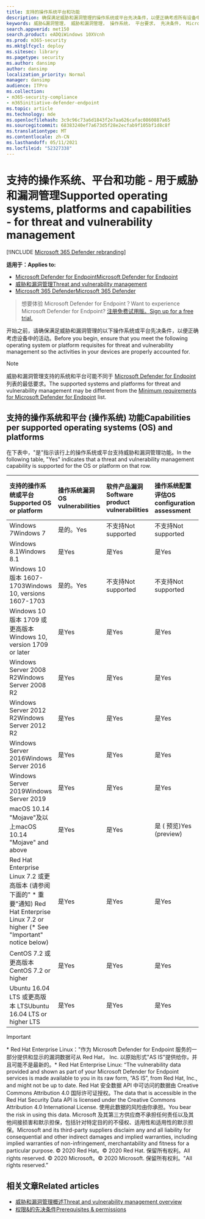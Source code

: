 ```yaml
---
title: 支持的操作系统平台和功能
description: 确保满足威胁和漏洞管理的操作系统或平台先决条件，以便正确考虑所有设备中的活动。
keywords: 威胁&漏洞管理， 威胁和漏洞管理， 操作系统， 平台要求， 先决条件， Microsoft Defender for Endpoint-tvm 支持的操作系统， 适用于 Endpoint-tvm 的 Microsoft Defender， 支持的操作系统， 支持的平台， linux 支持， mac 支持
search.appverid: met150
search.product: eADQiWindows 10XVcnh
ms.prod: m365-security
ms.mktglfcycl: deploy
ms.sitesec: library
ms.pagetype: security
ms.author: dansimp
author: dansimp
localization_priority: Normal
manager: dansimp
audience: ITPro
ms.collection:
- m365-security-compliance
- m365initiative-defender-endpoint
ms.topic: article
ms.technology: mde
ms.openlocfilehash: 3c9c96c73a6d1843f2e7aa626cafac0860887a65
ms.sourcegitcommit: 68383240ef7a673d5f28e2ecfab9f105bf1d8c8f
ms.translationtype: MT
ms.contentlocale: zh-CN
ms.lasthandoff: 05/11/2021
ms.locfileid: "52327338"
---
```

# <a name="supported-operating-systems-platforms-and-capabilities---for-threat-and-vulnerability-management"></a><span data-ttu-id="e52b9-104">支持的操作系统、平台和功能 - 用于威胁和漏洞管理</span><span class="sxs-lookup"><span data-stu-id="e52b9-104">Supported operating systems, platforms and capabilities - for threat and vulnerability management</span></span>

[!INCLUDE [Microsoft 365 Defender rebranding](../../includes/microsoft-defender.md)]

<span data-ttu-id="e52b9-105">**适用于：**</span><span class="sxs-lookup"><span data-stu-id="e52b9-105">**Applies to:**</span></span>

- [<span data-ttu-id="e52b9-106">Microsoft Defender for Endpoint</span><span class="sxs-lookup"><span data-stu-id="e52b9-106">Microsoft Defender for Endpoint</span></span>](https://go.microsoft.com/fwlink/?linkid=2154037)
- [<span data-ttu-id="e52b9-107">威胁和漏洞管理</span><span class="sxs-lookup"><span data-stu-id="e52b9-107">Threat and vulnerability management</span></span>](next-gen-threat-and-vuln-mgt.md)
- [<span data-ttu-id="e52b9-108">Microsoft 365 Defender</span><span class="sxs-lookup"><span data-stu-id="e52b9-108">Microsoft 365 Defender</span></span>](https://go.microsoft.com/fwlink/?linkid=2118804)

><span data-ttu-id="e52b9-109">想要体验 Microsoft Defender for Endpoint？</span><span class="sxs-lookup"><span data-stu-id="e52b9-109">Want to experience Microsoft Defender for Endpoint?</span></span> [<span data-ttu-id="e52b9-110">注册免费试用版。</span><span class="sxs-lookup"><span data-stu-id="e52b9-110">Sign up for a free trial.</span></span>](https://www.microsoft.com/microsoft-365/windows/microsoft-defender-atp?ocid=docs-wdatp-portaloverview-abovefoldlink)

<span data-ttu-id="e52b9-111">开始之前，请确保满足威胁和漏洞管理的以下操作系统或平台先决条件，以便正确考虑设备中的活动。</span><span class="sxs-lookup"><span data-stu-id="e52b9-111">Before you begin, ensure that you meet the following operating system or platform requisites for threat and vulnerability management so the activities in your devices are properly accounted for.</span></span>

>[!NOTE]
><span data-ttu-id="e52b9-112">威胁和漏洞管理支持的系统和平台可能不同于 [Microsoft Defender for Endpoint](minimum-requirements.md) 列表的最低要求。</span><span class="sxs-lookup"><span data-stu-id="e52b9-112">The supported systems and platforms for threat and vulnerability management may be different from the [Minimum requirements for Microsoft Defender for Endpoint](minimum-requirements.md) list.</span></span>

## <a name="capabilities-per-supported-operating-systems-os-and-platforms"></a><span data-ttu-id="e52b9-113">支持的操作系统和平台 (操作系统) 功能</span><span class="sxs-lookup"><span data-stu-id="e52b9-113">Capabilities per supported operating systems (OS) and platforms</span></span>

<span data-ttu-id="e52b9-114">在下表中，"是"指示该行上的操作系统或平台支持威胁和漏洞管理功能。</span><span class="sxs-lookup"><span data-stu-id="e52b9-114">In the following table, "Yes" indicates that a threat and vulnerability management capability is supported for the OS or platform on that row.</span></span>

<span data-ttu-id="e52b9-115">支持的操作系统或平台</span><span class="sxs-lookup"><span data-stu-id="e52b9-115">Supported OS or platform</span></span> | <span data-ttu-id="e52b9-116">操作系统漏洞</span><span class="sxs-lookup"><span data-stu-id="e52b9-116">OS vulnerabilities</span></span> | <span data-ttu-id="e52b9-117">软件产品漏洞</span><span class="sxs-lookup"><span data-stu-id="e52b9-117">Software product vulnerabilities</span></span> | <span data-ttu-id="e52b9-118">操作系统配置评估</span><span class="sxs-lookup"><span data-stu-id="e52b9-118">OS configuration assessment</span></span> | <span data-ttu-id="e52b9-119">安全控制配置评估</span><span class="sxs-lookup"><span data-stu-id="e52b9-119">Security controls configuration assessment</span></span> | <span data-ttu-id="e52b9-120">软件产品配置评估</span><span class="sxs-lookup"><span data-stu-id="e52b9-120">Software product configuration assessment</span></span>
:---|:---|:---|:---|:---|:---
<span data-ttu-id="e52b9-121">Windows 7</span><span class="sxs-lookup"><span data-stu-id="e52b9-121">Windows 7</span></span> | <span data-ttu-id="e52b9-122">是的。</span><span class="sxs-lookup"><span data-stu-id="e52b9-122">Yes</span></span> | <span data-ttu-id="e52b9-123">不支持</span><span class="sxs-lookup"><span data-stu-id="e52b9-123">Not supported</span></span> | <span data-ttu-id="e52b9-124">不支持</span><span class="sxs-lookup"><span data-stu-id="e52b9-124">Not supported</span></span> | <span data-ttu-id="e52b9-125">不支持</span><span class="sxs-lookup"><span data-stu-id="e52b9-125">Not supported</span></span> | <span data-ttu-id="e52b9-126">不支持</span><span class="sxs-lookup"><span data-stu-id="e52b9-126">Not supported</span></span>
<span data-ttu-id="e52b9-127">Windows 8.1</span><span class="sxs-lookup"><span data-stu-id="e52b9-127">Windows 8.1</span></span> | <span data-ttu-id="e52b9-128">是</span><span class="sxs-lookup"><span data-stu-id="e52b9-128">Yes</span></span> | <span data-ttu-id="e52b9-129">是</span><span class="sxs-lookup"><span data-stu-id="e52b9-129">Yes</span></span> | <span data-ttu-id="e52b9-130">是</span><span class="sxs-lookup"><span data-stu-id="e52b9-130">Yes</span></span> | <span data-ttu-id="e52b9-131">是</span><span class="sxs-lookup"><span data-stu-id="e52b9-131">Yes</span></span>| <span data-ttu-id="e52b9-132">是</span><span class="sxs-lookup"><span data-stu-id="e52b9-132">Yes</span></span>
<span data-ttu-id="e52b9-133">Windows 10 版本 1607-1703</span><span class="sxs-lookup"><span data-stu-id="e52b9-133">Windows 10, versions 1607-1703</span></span> | <span data-ttu-id="e52b9-134">是的。</span><span class="sxs-lookup"><span data-stu-id="e52b9-134">Yes</span></span>  | <span data-ttu-id="e52b9-135">不支持</span><span class="sxs-lookup"><span data-stu-id="e52b9-135">Not supported</span></span> | <span data-ttu-id="e52b9-136">不支持</span><span class="sxs-lookup"><span data-stu-id="e52b9-136">Not supported</span></span> | <span data-ttu-id="e52b9-137">不支持</span><span class="sxs-lookup"><span data-stu-id="e52b9-137">Not supported</span></span> | <span data-ttu-id="e52b9-138">不支持</span><span class="sxs-lookup"><span data-stu-id="e52b9-138">Not supported</span></span>
<span data-ttu-id="e52b9-139">Windows 10 版本 1709 或更高版本</span><span class="sxs-lookup"><span data-stu-id="e52b9-139">Windows 10, version 1709 or later</span></span> | <span data-ttu-id="e52b9-140">是</span><span class="sxs-lookup"><span data-stu-id="e52b9-140">Yes</span></span> | <span data-ttu-id="e52b9-141">是</span><span class="sxs-lookup"><span data-stu-id="e52b9-141">Yes</span></span> | <span data-ttu-id="e52b9-142">是</span><span class="sxs-lookup"><span data-stu-id="e52b9-142">Yes</span></span> | <span data-ttu-id="e52b9-143">是</span><span class="sxs-lookup"><span data-stu-id="e52b9-143">Yes</span></span> | <span data-ttu-id="e52b9-144">是</span><span class="sxs-lookup"><span data-stu-id="e52b9-144">Yes</span></span>
<span data-ttu-id="e52b9-145">Windows Server 2008 R2</span><span class="sxs-lookup"><span data-stu-id="e52b9-145">Windows Server 2008 R2</span></span> | <span data-ttu-id="e52b9-146">是</span><span class="sxs-lookup"><span data-stu-id="e52b9-146">Yes</span></span> | <span data-ttu-id="e52b9-147">是</span><span class="sxs-lookup"><span data-stu-id="e52b9-147">Yes</span></span> | <span data-ttu-id="e52b9-148">是</span><span class="sxs-lookup"><span data-stu-id="e52b9-148">Yes</span></span> | <span data-ttu-id="e52b9-149">是</span><span class="sxs-lookup"><span data-stu-id="e52b9-149">Yes</span></span> | <span data-ttu-id="e52b9-150">是</span><span class="sxs-lookup"><span data-stu-id="e52b9-150">Yes</span></span>
<span data-ttu-id="e52b9-151">Windows Server 2012 R2</span><span class="sxs-lookup"><span data-stu-id="e52b9-151">Windows Server 2012 R2</span></span> | <span data-ttu-id="e52b9-152">是</span><span class="sxs-lookup"><span data-stu-id="e52b9-152">Yes</span></span> | <span data-ttu-id="e52b9-153">是</span><span class="sxs-lookup"><span data-stu-id="e52b9-153">Yes</span></span> | <span data-ttu-id="e52b9-154">是</span><span class="sxs-lookup"><span data-stu-id="e52b9-154">Yes</span></span> | <span data-ttu-id="e52b9-155">是</span><span class="sxs-lookup"><span data-stu-id="e52b9-155">Yes</span></span> | <span data-ttu-id="e52b9-156">是</span><span class="sxs-lookup"><span data-stu-id="e52b9-156">Yes</span></span>
<span data-ttu-id="e52b9-157">Windows Server 2016</span><span class="sxs-lookup"><span data-stu-id="e52b9-157">Windows Server 2016</span></span> | <span data-ttu-id="e52b9-158">是</span><span class="sxs-lookup"><span data-stu-id="e52b9-158">Yes</span></span> | <span data-ttu-id="e52b9-159">是</span><span class="sxs-lookup"><span data-stu-id="e52b9-159">Yes</span></span> | <span data-ttu-id="e52b9-160">是</span><span class="sxs-lookup"><span data-stu-id="e52b9-160">Yes</span></span> | <span data-ttu-id="e52b9-161">是</span><span class="sxs-lookup"><span data-stu-id="e52b9-161">Yes</span></span> | <span data-ttu-id="e52b9-162">是</span><span class="sxs-lookup"><span data-stu-id="e52b9-162">Yes</span></span>
<span data-ttu-id="e52b9-163">Windows Server 2019</span><span class="sxs-lookup"><span data-stu-id="e52b9-163">Windows Server 2019</span></span> | <span data-ttu-id="e52b9-164">是</span><span class="sxs-lookup"><span data-stu-id="e52b9-164">Yes</span></span> | <span data-ttu-id="e52b9-165">是</span><span class="sxs-lookup"><span data-stu-id="e52b9-165">Yes</span></span> | <span data-ttu-id="e52b9-166">是</span><span class="sxs-lookup"><span data-stu-id="e52b9-166">Yes</span></span> | <span data-ttu-id="e52b9-167">是</span><span class="sxs-lookup"><span data-stu-id="e52b9-167">Yes</span></span> | <span data-ttu-id="e52b9-168">是</span><span class="sxs-lookup"><span data-stu-id="e52b9-168">Yes</span></span>
<span data-ttu-id="e52b9-169">macOS 10.14 "Mojave"及以上</span><span class="sxs-lookup"><span data-stu-id="e52b9-169">macOS 10.14 "Mojave" and above</span></span> | <span data-ttu-id="e52b9-170">是</span><span class="sxs-lookup"><span data-stu-id="e52b9-170">Yes</span></span> | <span data-ttu-id="e52b9-171">是</span><span class="sxs-lookup"><span data-stu-id="e52b9-171">Yes</span></span> | <span data-ttu-id="e52b9-172">是 \( 预览\)</span><span class="sxs-lookup"><span data-stu-id="e52b9-172">Yes \(preview\)</span></span> | <span data-ttu-id="e52b9-173">是 \( 预览\)</span><span class="sxs-lookup"><span data-stu-id="e52b9-173">Yes \(preview\)</span></span> | <span data-ttu-id="e52b9-174">是 \( 预览\)</span><span class="sxs-lookup"><span data-stu-id="e52b9-174">Yes \(preview\)</span></span>
<span data-ttu-id="e52b9-175">Red Hat Enterprise Linux 7.2 或更高版本 (请参阅下面的" \* 重要"通知) </span><span class="sxs-lookup"><span data-stu-id="e52b9-175">Red Hat Enterprise Linux 7.2 or higher (\* See "Important" notice below)</span></span> | <span data-ttu-id="e52b9-176">是</span><span class="sxs-lookup"><span data-stu-id="e52b9-176">Yes</span></span> | <span data-ttu-id="e52b9-177">是</span><span class="sxs-lookup"><span data-stu-id="e52b9-177">Yes</span></span> | <span data-ttu-id="e52b9-178">是</span><span class="sxs-lookup"><span data-stu-id="e52b9-178">Yes</span></span> | <span data-ttu-id="e52b9-179">是</span><span class="sxs-lookup"><span data-stu-id="e52b9-179">Yes</span></span> | <span data-ttu-id="e52b9-180">是</span><span class="sxs-lookup"><span data-stu-id="e52b9-180">Yes</span></span>
<span data-ttu-id="e52b9-181">CentOS 7.2 或更高版本</span><span class="sxs-lookup"><span data-stu-id="e52b9-181">CentOS 7.2 or higher</span></span> | <span data-ttu-id="e52b9-182">是</span><span class="sxs-lookup"><span data-stu-id="e52b9-182">Yes</span></span> | <span data-ttu-id="e52b9-183">是</span><span class="sxs-lookup"><span data-stu-id="e52b9-183">Yes</span></span> | <span data-ttu-id="e52b9-184">是</span><span class="sxs-lookup"><span data-stu-id="e52b9-184">Yes</span></span> | <span data-ttu-id="e52b9-185">是</span><span class="sxs-lookup"><span data-stu-id="e52b9-185">Yes</span></span> | <span data-ttu-id="e52b9-186">是</span><span class="sxs-lookup"><span data-stu-id="e52b9-186">Yes</span></span>
<span data-ttu-id="e52b9-187">Ubuntu 16.04 LTS 或更高版本 LTS</span><span class="sxs-lookup"><span data-stu-id="e52b9-187">Ubuntu 16.04 LTS or higher LTS</span></span> | <span data-ttu-id="e52b9-188">是</span><span class="sxs-lookup"><span data-stu-id="e52b9-188">Yes</span></span> | <span data-ttu-id="e52b9-189">是</span><span class="sxs-lookup"><span data-stu-id="e52b9-189">Yes</span></span> | <span data-ttu-id="e52b9-190">是</span><span class="sxs-lookup"><span data-stu-id="e52b9-190">Yes</span></span> | <span data-ttu-id="e52b9-191">是</span><span class="sxs-lookup"><span data-stu-id="e52b9-191">Yes</span></span> | <span data-ttu-id="e52b9-192">是</span><span class="sxs-lookup"><span data-stu-id="e52b9-192">Yes</span></span>

>[!IMPORTANT]
> <span data-ttu-id="e52b9-193">\* Red Hat Enterprise Linux："作为 Microsoft Defender for Endpoint 服务的一部分提供和显示的漏洞数据可从 Red Hat， Inc. 以原始形式"AS IS"提供给你，并且可能不是最新的。</span><span class="sxs-lookup"><span data-stu-id="e52b9-193">\* Red Hat Enterprise Linux: “The vulnerability data provided and shown as part of your Microsoft Defender for Endpoint services is made available to you in its raw form, “AS IS”, from Red Hat, Inc., and might not be up to date.</span></span> <span data-ttu-id="e52b9-194">Red Hat 安全数据 API 中可访问的数据由 Creative Commons Attribution 4.0 国际许可证授权。</span><span class="sxs-lookup"><span data-stu-id="e52b9-194">The data that is accessible in the Red Hat Security Data API is licensed under the Creative Commons Attribution 4.0 International License.</span></span> <span data-ttu-id="e52b9-195">使用此数据的风险由你承担。</span><span class="sxs-lookup"><span data-stu-id="e52b9-195">You bear the risk in using this data.</span></span> <span data-ttu-id="e52b9-196">Microsoft 及其第三方供应商不承担任何责任以及其他间接损害和默示担保，包括针对特定目的的不侵权、适用性和适用性的默示担保。</span><span class="sxs-lookup"><span data-stu-id="e52b9-196">Microsoft and its third-party suppliers disclaim any and all liability for consequential and other indirect damages and implied warranties, including implied warranties of non-infringement, merchantability and fitness for a particular purpose.</span></span> <span data-ttu-id="e52b9-197">© 2020 Red Hat。</span><span class="sxs-lookup"><span data-stu-id="e52b9-197">© 2020 Red Hat.</span></span> <span data-ttu-id="e52b9-198">保留所有权利。</span><span class="sxs-lookup"><span data-stu-id="e52b9-198">All rights reserved.</span></span> <span data-ttu-id="e52b9-199">© 2020 Microsoft。</span><span class="sxs-lookup"><span data-stu-id="e52b9-199">© 2020 Microsoft.</span></span> <span data-ttu-id="e52b9-200">保留所有权利。"</span><span class="sxs-lookup"><span data-stu-id="e52b9-200">All rights reserved.”</span></span>

## <a name="related-articles"></a><span data-ttu-id="e52b9-201">相关文章</span><span class="sxs-lookup"><span data-stu-id="e52b9-201">Related articles</span></span>

- [<span data-ttu-id="e52b9-202">威胁和漏洞管理概述</span><span class="sxs-lookup"><span data-stu-id="e52b9-202">Threat and vulnerability management overview</span></span>](next-gen-threat-and-vuln-mgt.md)
- [<span data-ttu-id="e52b9-203">权限&的先决条件</span><span class="sxs-lookup"><span data-stu-id="e52b9-203">Prerequisites & permissions</span></span>](tvm-prerequisites.md)
